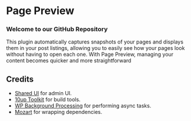 # Page Preview

### Welcome to our GitHub Repository

This plugin automatically captures snapshots of your pages and displays them in your post listings, allowing you to easily see how your pages look without having to open each one. With Page Preview, managing your content becomes quicker and more straightforward

## Credits

* [Shared UI](https://github.com/wpmudev/shared-ui) for admin UI.
* [10up Toolkit](https://github.com/10up/10up-toolkit) for build tools.
* [WP Background Processing](https://github.com/deliciousbrains/wp-background-processing) for performing async tasks.
* [Mozart](https://github.com/coenjacobs/mozart) for wrapping dependencies.
